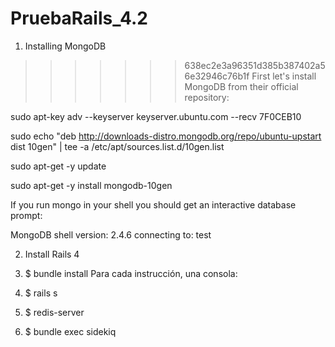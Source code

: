 # PruebaRails_4.2

1. Installing MongoDB

>>>>>>> 638ec2e3a96351d385b387402a56e32946c76b1f
First let's install MongoDB from their official repository:

sudo apt-key adv --keyserver keyserver.ubuntu.com --recv 7F0CEB10

sudo echo "deb http://downloads-distro.mongodb.org/repo/ubuntu-upstart dist 10gen" | tee -a /etc/apt/sources.list.d/10gen.list

sudo apt-get -y update

sudo apt-get -y install mongodb-10gen

If you run mongo in your shell you should get an interactive database prompt:

MongoDB shell version: 2.4.6
connecting to: test

2. Install Rails 4

3. $ bundle install
Para cada instrucción, una consola:
4. $ rails s
5. $ redis-server
6. $ bundle exec sidekiq
